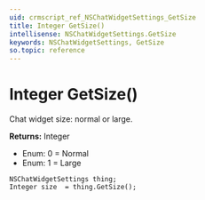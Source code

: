 ```yaml
---
uid: crmscript_ref_NSChatWidgetSettings_GetSize
title: Integer GetSize()
intellisense: NSChatWidgetSettings.GetSize
keywords: NSChatWidgetSettings, GetSize
so.topic: reference
---
```


# Integer GetSize()

Chat widget size: normal or large.

**Returns:** Integer

* Enum: 0 = Normal 
* Enum: 1 = Large 

```crmscript
NSChatWidgetSettings thing;
Integer size  = thing.GetSize();
```

